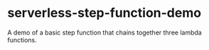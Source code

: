 # serverless-step-function-demo
A demo of a basic step function that chains together three lambda functions.
